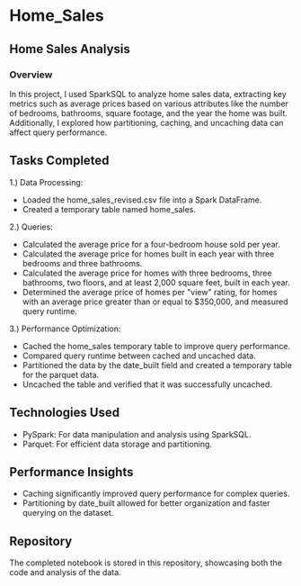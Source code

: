 # Home_Sales

## Home Sales Analysis
### Overview
In this project, I used SparkSQL to analyze home sales data, extracting key metrics such as average prices based on various attributes like the number of bedrooms, bathrooms, square footage, and the year the home was built. Additionally, I explored how partitioning, caching, and uncaching data can affect query performance.

## Tasks Completed
1.) Data Processing:

  * Loaded the home_sales_revised.csv file into a Spark DataFrame.
  * Created a temporary table named home_sales.
    
2.) Queries:

  * Calculated the average price for a four-bedroom house sold per year.
  * Calculated the average price for homes built in each year with three bedrooms and three bathrooms.
  * Calculated the average price for homes with three bedrooms, three bathrooms, two floors, and at least 2,000 square feet, built in each year.
  * Determined the average price of homes per "view" rating, for homes with an average price greater than or equal to $350,000, and measured query runtime.
    
3.) Performance Optimization:

  * Cached the home_sales temporary table to improve query performance.
  * Compared query runtime between cached and uncached data.
  * Partitioned the data by the date_built field and created a temporary table for the parquet data.
  * Uncached the table and verified that it was successfully uncached.
    
## Technologies Used
  * PySpark: For data manipulation and analysis using SparkSQL.
  * Parquet: For efficient data storage and partitioning.
    
## Performance Insights
  * Caching significantly improved query performance for complex queries.
  * Partitioning by date_built allowed for better organization and faster querying on the dataset.
    
## Repository
The completed notebook is stored in this repository, showcasing both the code and analysis of the data.
